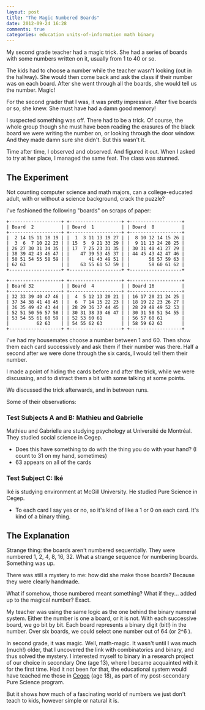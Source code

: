 ```yaml
---
layout: post
title: "The Magic Numbered Boards"
date: 2012-09-24 16:28
comments: true
categories: education units-of-information math binary
---
```


My second grade teacher had a magic trick. She had a series of 
boards with some numbers written on it, usually from 1 to 40 or so.

The kids had to choose a number while the teacher wasn't looking 
(out in the hallway). She would then come back and ask the class if 
their number was on each board. After she went through all the 
boards, she would tell us the number. Magic!

For the second grader that I was, it was pretty impressive. After 
five boards or so, she knew. She must have had a damn good memory!

I suspected something was off. There had to be a trick. Of course, the
whole group though she must have been reading the erasures of the
black board we were writing the number on, or looking through the 
door window.  And they made damn sure she didn't. But this wasn't it.

Time after time, I observed and observed. And figured it out. When I 
asked to try at her place, I managed the same feat. The class was 
stunned.

The Experiment
--------------
Not counting computer science and math majors, can a 
college-educated adult, with or without a science background, crack 
the puzzle?

I've fashioned the following "boards" on scraps of paper:

    +-------------------+ +-------------------+ +-------------------+
    | Board  2          | | Board  1          | | Board  8          |
    +-------------------+ +-------------------+ +-------------------+
    |  2 14 15 11 18 19 | |  1  3 11 13 19 27 | |  8 10 12 14 15 26 |
    |  3  6  7 10 22 23 | | 15  5  9 21 33 29 | |  9 11 13 24 28 25 |
    | 26 27 30 31 34 35 | | 17  7 25 23 31 35 | | 30 31 40 41 27 29 |
    | 38 39 42 43 46 47 | |    47 39 53 45 37 | | 44 45 43 42 47 46 |
    | 50 51 54 55 58 59 | |       41 43 49 51 | |       56 57 59 63 |
    | 62 63             | |    63 55 61 57 59 | |       58 60 61 62 |
    +-------------------+ +-------------------+ +-------------------+

    +-------------------+ +-------------------+ +-------------------+
    | Board 32          | | Board  4          | | Board 16          |
    +-------------------+ +-------------------+ +-------------------+
    | 32 33 39 40 47 46 | |  4  5 12 13 20 21 | | 16 17 20 21 24 25 |
    | 37 34 38 41 48 45 | |  6  7 14 15 22 23 | | 18 19 22 23 26 27 |
    | 36 35 49 42 43 44 | | 28 29 36 37 44 45 | | 28 29 48 49 52 53 |
    | 52 51 50 56 57 58 | | 30 31 38 39 46 47 | | 30 31 50 51 54 55 |
    | 53 54 55 61 60 59 | | 52 53 60 61       | | 56 57 60 61       |
    |          62 63    | | 54 55 62 63       | | 58 59 62 63       |
    +-------------------+ +-------------------+ +-------------------+


I've had my housemates choose a number between 1 and 60. Then show
them each card successively and ask them if their number was there.
Half a second after we were done through the six cards, I would
tell them their number.

I made a point of hiding the cards before and after the trick, while
we were discussing, and to distract them a bit with some talking at
some points.

We discussed the trick afterwards, and in between runs.

Some of their observations:

### Test Subjects A and B: Mathieu and Gabrielle ###
Mathieu and Gabrielle are studying psychology at Université de Montréal.
They studied social science in Cegep.

* Does this have something to do with the thing you do with your hand?
  (I count to 31 on my hand, sometimes)
* 63 appears on all of the cards

### Test Subject C: Iké ###
Iké is studying environment at McGill University. He studied Pure 
Science in Cegep.

* To each card I say yes or no, so it's kind of like a 1 or 0 on each
  card. It's kind of a binary thing.


The Explanation
---------------
Strange thing: the boards aren't numbered sequentially. They were 
numbered 1, 2, 4, 8, 16, 32. What a strange sequence for numbering 
boards. Something was up.

There was still a mystery to me: how did she make those boards? 
Because they were clearly handmade.

What if somehow, those numbered meant something? What if they...
added up to the magical number? Exact.

My teacher was using the same logic as the one behind the binary
numeral system. Either the number is one a board, or it is not. With
each successive board, we go bit by bit. Each board represents a binary
digit (bit!) in the number. Over six boards, we could
select one number out of 64 (or 2^6 ).

In second grade, it was magic. Well, math-magic. It wasn't until I 
was much (much!) older, that I uncovered the link with 
combinatorics and binary, and thus solved the mystery. I interested 
myself to binary in a research project of our choice in secondary 
One (age 13), where I became acquainted with it for the first time. 
Had it not been for that, the educational system would have teached 
me those in [Cegep][CEGEP] (age 18), as part of my post-secondary 
Pure Science program.

But it shows how much of a fascinating world of numbers we just don't
teach to kids, however simple or natural it is.


[CEGEP]: http://en.wikipedia.org/wiki/CEGEP

